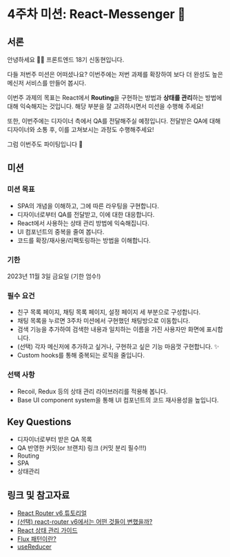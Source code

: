 # 4주차 미션: React-Messenger 💌

## 서론

안녕하세요 🙌🏻 프론트엔드 18기 신동현입니다.

다들 저번주 미션은 어떠셨나요? 이번주에는 저번 과제를 확장하여 보다 더 완성도 높은 메신저 서비스를 만들어 봅시다.

이번주 과제의 목표는 React에서 **Routing**을 구현하는 방법과 **상태를 관리**하는 방법에 대해 익숙해지는 것입니다. 해당 부분을 잘 고려하시면서 미션을 수행해 주세요!

또한, 이번주에는 디자이너 측에서 QA를 전달해주실 예정입니다. 전달받은 QA에 대해 디자이너와 소통 후, 이를 고쳐보시는 과정도 수행해주세요!

그럼 이번주도 파이팅입니다 😤

## 미션

### 미션 목표

- SPA의 개념을 이해하고, 그에 따른 라우팅을 구현합니다.
- 디자이너로부터 QA를 전달받고, 이에 대한 대응합니다.
- React에서 사용하는 상태 관리 방법에 익숙해집니다.
- UI 컴포넌트의 중복을 줄여 봅니다.
- 코드를 확장/재사용/리팩토링하는 방법을 이해합니다.

### 기한

2023년 11월 3일 금요일 (기한 엄수!)

### 필수 요건

- 친구 목록 페이지, 채팅 목록 페이지, 설정 페이지 세 부분으로 구성합니다.
- 채팅 목록을 누르면 3주차 미션에서 구현했던 채팅방으로 이동합니다.
- 검색 기능을 추가하여 검색한 내용과 일치하는 이름을 가진 사용자만 화면에 표시합니다.
- (선택) 각자 메신저에 추가하고 싶거나, 구현하고 싶은 기능 마음껏 구현합니다. ✨
- Custom hooks를 통해 중복되는 로직을 줄입니다.

### 선택 사항

- Recoil, Redux 등의 상태 관리 라이브러리를 적용해 봅니다.
- Base UI component system을 통해 UI 컴포넌트의 코드 재사용성을 높입니다.

## Key Questions

- 디자이너로부터 받은 QA 목록
- QA 반영한 커밋(or 브랜치) 링크 (커밋 분리 필수!!!)
- Routing
- SPA
- 상태관리

## 링크 및 참고자료

- [React Router v6 튜토리얼](https://velog.io/@velopert/react-router-v6-tutorial)
- [(선택) react-router v6에서는 어떤 것들이 변했을까?](https://blog.woolta.com/categories/1/posts/211)
- [React 상태 관리 가이드](https://www.stevy.dev/react-state-management-guide/)
- [Flux 패턴이란?](https://velog.io/@huurray/React%EC%9D%98-%ED%83%84%EC%83%9D%EA%B3%BC-Flux-%ED%8C%A8%ED%84%B4%EC%97%90-%EB%8C%80%ED%95%98%EC%97%AC)
- [useReducer](https://www.daleseo.com/react-hooks-use-reducer/)
